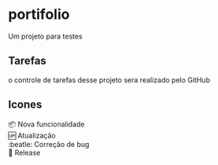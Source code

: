 # portifolio
Um projeto para testes

## Tarefas

o controle de tarefas desse projeto sera realizado pelo GitHub

## Icones

:package: Nova funcionalidade<br>
:up: Atualização<br>
:beatle: Correção de bug<br>
:checkered_flag: Release<br>
